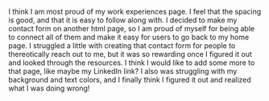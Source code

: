 I think I am most proud of my work experiences page. I feel that the spacing is good, and that it is easy to follow along with. I decided to make my contact form on another html page, so I am proud of myself for being able to connect all of them and make it easy for users to go back to my home page. I struggled a little with creating that contact form for people to thereotically reach out to me, but it was so rewarding once I figured it out and looked through the resources. I think I would like to add some more to that page, like maybe my LinkedIn link? I also was struggling with my background and text colors, and I finally think I figured it out and realized what I was doing wrong!


